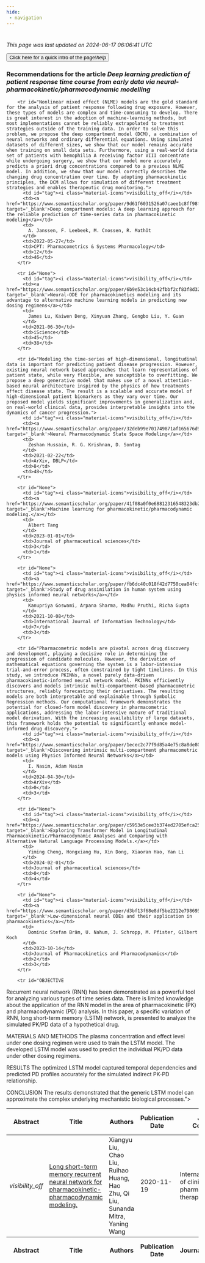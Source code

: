 ```yaml
---
hide:
 - navigation
---
```

<!DOCTYPE html>
#
<html lang="en">
<head>
  <meta charset="utf-8">
</head>

<body>
  <p>
  <i class="footer">This page was last updated on 2024-06-17 06:06:41 UTC</i>
  </p>
  
  <div class="note info" onclick="startIntro()">
    <p>
      <button type="button" class="buttons">
        <div style="display: flex; align-items: center;">
        Click here for a quick intro of the page! <i class="material-icons">help</i>
        </div>
      </button>
    </p>
  </div>

  <p>
  <h3 data-intro='Recommendations for the article'>
    Recommendations for the article <i>Deep learning prediction of patient response time course from early data via neural-pharmacokinetic/pharmacodynamic modelling</i>
  </h3>
  <table id="table1" class="display wrap" style="width:100%">
  <thead>
    <tr>
        <th data-intro='Click to view the abstract (if available)'>Abstract</th>
        <th>Title</th>
        <th>Authors</th>
        <th>Publication Date</th>
        <th>Journal/ Conference</th>
        <th>Citation count</th>
        <th data-intro='Highest h-index among the authors'>Highest h-index</th>
    </tr>
  </thead>
  <tbody>
    
        <tr id="Nonlinear mixed effect (NLME) models are the gold standard for the analysis of patient response following drug exposure. However, these types of models are complex and time‐consuming to develop. There is great interest in the adoption of machine‐learning methods, but most implementations cannot be reliably extrapolated to treatment strategies outside of the training data. In order to solve this problem, we propose the deep compartment model (DCM), a combination of neural networks and ordinary differential equations. Using simulated datasets of different sizes, we show that our model remains accurate when training on small data sets. Furthermore, using a real‐world data set of patients with hemophilia A receiving factor VIII concentrate while undergoing surgery, we show that our model more accurately predicts a priori drug concentrations compared to a previous NLME model. In addition, we show that our model correctly describes the changing drug concentration over time. By adopting pharmacokinetic principles, the DCM allows for simulation of different treatment strategies and enables therapeutic drug monitoring.">
          <td id="tag"><i class="material-icons">visibility_off</i></td>
          <td><a href="https://www.semanticscholar.org/paper/9d61f6031526a07caee1c8ff98f7aec3dcc0e8a7" target='_blank'>Deep compartment models: A deep learning approach for the reliable prediction of time‐series data in pharmacokinetic modeling</a></td>
          <td>
            A. Janssen, F. Leebeek, M. Cnossen, R. Mathôt
          </td>
          <td>2022-05-27</td>
          <td>CPT: Pharmacometrics & Systems Pharmacology</td>
          <td>12</td>
          <td>46</td>
        </tr>
    
        <tr id="None">
          <td id="tag"><i class="material-icons">visibility_off</i></td>
          <td><a href="https://www.semanticscholar.org/paper/6b9e53c14cb42fbbf2cf83f8d3216cae3454e22f" target='_blank'>Neural-ODE for pharmacokinetics modeling and its advantage to alternative machine learning models in predicting new dosing regimens</a></td>
          <td>
            James Lu, Kaiwen Deng, Xinyuan Zhang, Gengbo Liu, Y. Guan
          </td>
          <td>2021-06-30</td>
          <td>iScience</td>
          <td>45</td>
          <td>38</td>
        </tr>
    
        <tr id="Modeling the time-series of high-dimensional, longitudinal data is important for predicting patient disease progression. However, existing neural network based approaches that learn representations of patient state, while very flexible, are susceptible to overfitting. We propose a deep generative model that makes use of a novel attention-based neural architecture inspired by the physics of how treatments affect disease state. The result is a scalable and accurate model of high-dimensional patient biomarkers as they vary over time. Our proposed model yields significant improvements in generalization and, on real-world clinical data, provides interpretable insights into the dynamics of cancer progression.">
          <td id="tag"><i class="material-icons">visibility_off</i></td>
          <td><a href="https://www.semanticscholar.org/paper/32deb99e701749871af165676d9321642b1bd738" target='_blank'>Neural Pharmacodynamic State Space Modeling</a></td>
          <td>
            Zeshan Hussain, R. G. Krishnan, D. Sontag
          </td>
          <td>2021-02-22</td>
          <td>ArXiv, DBLP</td>
          <td>8</td>
          <td>48</td>
        </tr>
    
        <tr id="None">
          <td id="tag"><i class="material-icons">visibility_off</i></td>
          <td><a href="https://www.semanticscholar.org/paper/41f08a0f0e68812316548323db2b809f94474314" target='_blank'>Machine learning for pharmacokinetic/pharmacodynamic modeling.</a></td>
          <td>
            Albert Tang
          </td>
          <td>2023-01-01</td>
          <td>Journal of pharmaceutical sciences</td>
          <td>3</td>
          <td>1</td>
        </tr>
    
        <tr id="None">
          <td id="tag"><i class="material-icons">visibility_off</i></td>
          <td><a href="https://www.semanticscholar.org/paper/fb6dc40c018f42d7750cea04fcf109340b5b508a" target='_blank'>Study of drug assimilation in human system using physics informed neural networks</a></td>
          <td>
            Kanupriya Goswami, Arpana Sharma, Madhu Pruthi, Richa Gupta
          </td>
          <td>2021-10-08</td>
          <td>International Journal of Information Technology</td>
          <td>7</td>
          <td>3</td>
        </tr>
    
        <tr id="Pharmacometric models are pivotal across drug discovery and development, playing a decisive role in determining the progression of candidate molecules. However, the derivation of mathematical equations governing the system is a labor-intensive trial-and-error process, often constrained by tight timelines. In this study, we introduce PKINNs, a novel purely data-driven pharmacokinetic-informed neural network model. PKINNs efficiently discovers and models intrinsic multi-compartment-based pharmacometric structures, reliably forecasting their derivatives. The resulting models are both interpretable and explainable through Symbolic Regression methods. Our computational framework demonstrates the potential for closed-form model discovery in pharmacometric applications, addressing the labor-intensive nature of traditional model derivation. With the increasing availability of large datasets, this framework holds the potential to significantly enhance model-informed drug discovery.">
          <td id="tag"><i class="material-icons">visibility_off</i></td>
          <td><a href="https://www.semanticscholar.org/paper/1ecec2c77f9d85a4e75c8a8de808c4d916ca0015" target='_blank'>Discovering intrinsic multi-compartment pharmacometric models using Physics Informed Neural Networks</a></td>
          <td>
            I. Nasim, Adam Nasim
          </td>
          <td>2024-04-30</td>
          <td>ArXiv</td>
          <td>0</td>
          <td>3</td>
        </tr>
    
        <tr id="None">
          <td id="tag"><i class="material-icons">visibility_off</i></td>
          <td><a href="https://www.semanticscholar.org/paper/c5953e5cee3b374ed2705efca252b1b44e0fe928" target='_blank'>Exploring Transformer Model in Longitudinal Pharmacokinetic/Pharmacodynamic Analyses and Comparing with Alternative Natural Language Processing Models.</a></td>
          <td>
            Yiming Cheng, Hongxiang Hu, Xin Dong, Xiaoran Hao, Yan Li
          </td>
          <td>2024-02-01</td>
          <td>Journal of pharmaceutical sciences</td>
          <td>0</td>
          <td>4</td>
        </tr>
    
        <tr id="None">
          <td id="tag"><i class="material-icons">visibility_off</i></td>
          <td><a href="https://www.semanticscholar.org/paper/d3bf13f68e8df5be2212e7986959d08cd4995221" target='_blank'>Low-dimensional neural ODEs and their application in pharmacokinetics</a></td>
          <td>
            Dominic Stefan Bräm, U. Nahum, J. Schropp, M. Pfister, Gilbert Koch
          </td>
          <td>2023-10-14</td>
          <td>Journal of Pharmacokinetics and Pharmacodynamics</td>
          <td>2</td>
          <td>3</td>
        </tr>
    
        <tr id="OBJECTIVE
Recurrent neural network (RNN) has been demonstrated as a powerful tool for analyzing various types of time series data. There is limited knowledge about the application of the RNN model in the area of pharmacokinetic (PK) and pharmacodynamic (PD) analysis. In this paper, a specific variation of RNN, long short-term memory (LSTM) network, is presented to analyze the simulated PK/PD data of a hypothetical drug.


MATERIALS AND METHODS
The plasma concentration and effect level under one dosing regimen were used to train the LSTM model. The developed LSTM model was used to predict the individual PK/PD data under other dosing regimens.


RESULTS
The optimized LSTM model captured temporal dependencies and predicted PD profiles accurately for the simulated indirect PK-PD relationship.


CONCLUSION
The results demonstrated that the generic LSTM model can approximate the complex underlying mechanistic biological processes.">
          <td id="tag"><i class="material-icons">visibility_off</i></td>
          <td><a href="https://www.semanticscholar.org/paper/0958b4b6374156235658f31c6667913e86a26b17" target='_blank'>Long short-term memory recurrent neural network for pharmacokinetic-pharmacodynamic modeling.</a></td>
          <td>
            Xiangyu Liu, Chao Liu, Ruihao Huang, Hao Zhu, Qi Liu, Sunanda Mitra, Yaning Wang
          </td>
          <td>2020-11-19</td>
          <td>International journal of clinical pharmacology and therapeutics</td>
          <td>22</td>
          <td>30</td>
        </tr>
    
  </tbody>
  <tfoot>
    <tr>
        <th>Abstract</th>
        <th>Title</th>
        <th>Authors</th>
        <th>Publication Date</th>
        <th>Journal/Conference</th>
        <th>Citation count</th>
        <th>Highest h-index</th>
    </tr>
  </tfoot>
  </table>
  </p>

</body>

<script>
var dataTableOptions = {
        initComplete: function () {
        this.api()
            .columns()
            .every(function () {
                let column = this;
 
                // Create select element
                let select = document.createElement('select');
                select.add(new Option(''));
                column.footer().replaceChildren(select);
 
                // Apply listener for user change in value
                select.addEventListener('change', function () {
                    column
                        .search(select.value, {exact: true})
                        .draw();
                });

                // keep the width of the select element same as the column
                select.style.width = '100%';
 
                // Add list of options
                column
                    .data()
                    .unique()
                    .sort()
                    .each(function (d, j) {
                        select.add(new Option(d));
                    });
            });
    },
    scrollX: false,
    scrollCollapse: true,
    paging: true,
    fixedColumns: true,
    columnDefs: [
        {"className": "dt-center", "targets": "_all"},
        // set width for both columns 0 and 1 as 25%
        { width: '5%', targets: 0 },
        { width: '25%', targets: 1 },
        { width: '20%', targets: 2 },
        { width: '10%', targets: 3 },
        { width: '20%', targets: 4 }

      ],
    pageLength: 10,
    layout: {
        topStart: {
            buttons: ['copy', 'csv', 'excel', 'pdf', 'print']
        }
    }
  }
  new DataTable('#table1', dataTableOptions);
  
  var table = $('#table1').DataTable();
  $('#table1 tbody').on('click', 'td:first-child', function () {
    var tr = $(this).closest('tr');
    var row = table.row( tr );

    var rowId = tr.attr('id');
    // alert(rowId);

    if (row.child.isShown()) {
      // This row is already open - close it.
      row.child.hide();
      tr.removeClass('shown');
      tr.find('td:first-child').html('<i class="material-icons">visibility_off</i>');
    } else {
      // Open row.
      // row.child('foo').show();
      var content = '<div class="child-row-content"><strong>Abstract:</strong> ' + rowId + '</div>';
      row.child(content).show();
      tr.addClass('shown');
      tr.find('td:first-child').html('<i class="material-icons">visibility</i>');
    }
  });
</script>
<style>
  .child-row-content {
    text-align: justify;
    text-justify: inter-word;
    word-wrap: break-word; /* Ensure long words are broken */
    white-space: normal; /* Ensure text wraps to the next line */
    max-width: 100%; /* Ensure content does not exceed the table width */
    padding: 10px; /* Optional: add some padding for better readability */
    /* font size */
    font-size: small;
  }
</style>
</html>